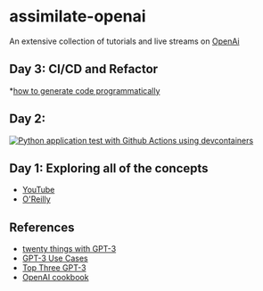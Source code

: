 # assimilate-openai

An extensive collection of tutorials and live streams on [OpenAi](https://openai.com/)

## Day 3: CI/CD and Refactor

*[how to generate code programmatically](https://platform.openai.com/docs/guides/code/intorduction)



## Day 2:  
[![Python application test with Github Actions using devcontainers](https://github.com/ycbq999/assimilate-openai/actions/workflows/main.yml/badge.svg)](https://github.com/ycbq999/assimilate-openai/actions/workflows/main.yml)

## Day 1:  Exploring all of the concepts

* [YouTube](https://www.youtube.com/watch?v=lgGyDd_fQrA)
* [O'Reilly](https://learning.oreilly.com/videos/assimilate-openai/08252022VIDEOPAIML/08252022VIDEOPAIML-c1_s0/)

## References

* [twenty things with GPT-3](https://towardsdatascience.com/20-creative-things-to-try-out-with-gpt-3-2aacee3e2abf)
* [GPT-3 Use Cases](https://medium.com/eoraa-co/trending-use-cases-of-gpt-3-by-openai-56318b6a9184)
* [Top Three GPT-3](https://www.educative.io/blog/top-uses-gpt-3-deep-learning)
* [OpenAI cookbook](https://github.com/openai/openai-cookbook/tree/main/examples)
